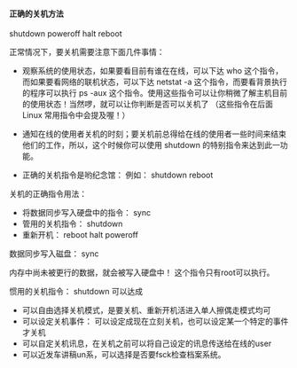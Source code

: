 #### 正确的关机方法

shutdown poweroff halt reboot

正常情况下，要关机需要注意下面几件事情：

* 观察系统的使用状态，如果要看目前有谁在在线，可以下达 who 这个指令，而如果要看网络的联机状态，可以下达 netstat -a 这个指令，而要看背景执行的程序可以执行 ps -aux 这个指令。使用这些指令可以让你稍微了解主机目前的使用状态！当然啰，就可以让你判断是否可以关机了 （这些指令在后面 Linux 常用指令中会提及喔！）

* 通知在线的使用者关机的时刻；要关机前总得给在线的使用者一些时间来结束他们的工作，所以，这个时候你可以使用 shutdown 的特别指令来达到此一功能。

* 正确的关机指令是哟纪念馆： 例如： shutdown reboot 


关机的正确指令用法：

* 将数据同步写入硬盘中的指令： sync
* 管用的关机指令： shutdown
* 重新开机： reboot halt poweroff


数据同步写入磁盘： sync

内存中尚未被更行的数据，就会被写入硬盘中！ 这个指令只有root可以执行。

惯用的关机指令： shutdown  可以达成

* 可以自由选择关机模式，是要关机、重新开机活进入单人擦偶走模式均可
* 可以设定关机事件： 可以设定成现在立刻关机，也可以设定某一个特定的事件才关机
* 可以自定关机讯息，在关机之前可以将自己设定的讯息传送给在线的user
* 可以近发车讲稿un系，可以选择是否要fsck检查档案系统。

